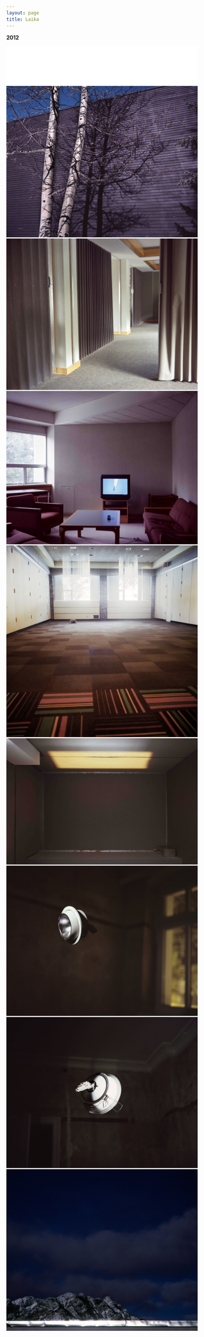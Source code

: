 ```yaml
---
layout: page
title: Laika
---
```


**2012**

<img src="/public/Screen Shot 2018-03-07 at 11.43.36.png">

<img src="/public/2017 banff 2arvores-peq.jpg">

<img src="/public/2017 cortinas limpo.jpg">

<img src="/public/2017 banff TV lounge.jpg">

<img src="/public/banff janelas flash.jpg">

<img src="/public/space room sound booth rashad limpo.jpg">

<img src="/public/satelite1b final peq.jpg">

<img src="/public/satelite4-a peq_+escuro.jpg">

<img src="/public/montanhas banff.jpg">
